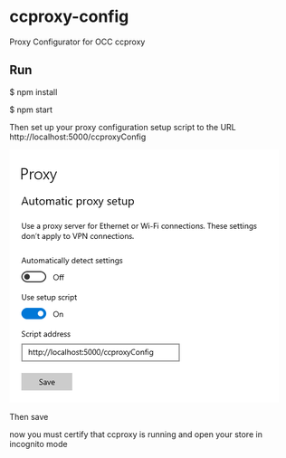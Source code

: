 # ccproxy-config
Proxy Configurator for OCC ccproxy

## Run

$ npm install

$ npm start

Then set up your proxy configuration setup script to the URL http://localhost:5000/ccproxyConfig

![Proxy Setup](img/proxy-setup.png)

Then save

now you must certify that ccproxy is running and open your store in incognito mode

